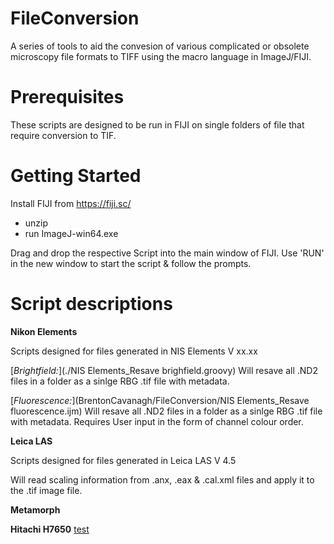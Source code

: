 # FileConversion
A series of tools to aid the convesion of various complicated or obsolete microscopy file formats to TIFF using the macro language in ImageJ/FIJI.

# Prerequisites
These scripts are designed to be run in FIJI on single folders of file that require conversion to TIF.

# Getting Started
Install FIJI from https://fiji.sc/
 - unzip
 - run ImageJ-win64.exe

Drag and drop the respective Script into the main window of FIJI. Use 'RUN' in the new window to start the script & follow the prompts.

# Script descriptions
__Nikon Elements__ 

Scripts designed for files generated in NIS Elements V xx.xx

[_Brightfield:_](./NIS Elements_Resave brighfield.groovy) Will resave all .ND2 files in a folder as a sinlge RBG .tif file with metadata.

[_Fluorescence:_](BrentonCavanagh/FileConversion/NIS Elements_Resave fluorescence.ijm) Will resave all .ND2 files in a folder as a sinlge RBG .tif file with metadata. Requires User input in the form of channel colour order.

__Leica LAS__

Scripts designed for files generated in Leica LAS V 4.5

Will read scaling information from .anx, .eax & .cal.xml files and apply it to the .tif image file.

__Metamorph__


__Hitachi H7650__
[test](https://github.com/BrentonCavanagh/FileConversion/blob/master/NIS%20Elements_Resave%20fluorescence.ijm)
